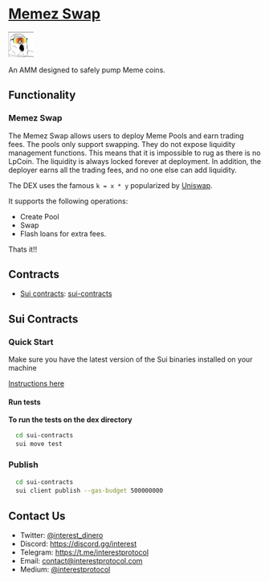 # [Memez Swap](https://www.memez.gg/)

 <p> <img width="50px"height="50px" src="./logo.png" /></p> 
 
 An AMM designed to safely pump Meme coins.

## Functionality

### Memez Swap

The Memez Swap allows users to deploy Meme Pools and earn trading fees. The pools only support swapping. They do not expose liquidity management functions. This means that it is impossible to rug as there is no LpCoin. The liquidity is always locked forever at deployment. In addition, the deployer earns all the trading fees, and no one else can add liquidity.

The DEX uses the famous `k = x * y` popularized by [Uniswap](https://uniswap.org/whitepaper.pdf).

It supports the following operations:

- Create Pool
- Swap
- Flash loans for extra fees.

Thats it!!

## Contracts

- [Sui contracts](https://sui.io/): [sui-contracts](./sui-contracts)

## Sui Contracts

### Quick Start

Make sure you have the latest version of the Sui binaries installed on your machine

[Instructions here](https://docs.sui.io/devnet/build/install)

#### Run tests

**To run the tests on the dex directory**

```bash
  cd sui-contracts
  sui move test
```

### Publish

```bash
  cd sui-contracts
  sui client publish --gas-budget 500000000
```

## Contact Us

- Twitter: [@interest_dinero](https://twitter.com/interest_dinero)
- Discord: https://discord.gg/interest
- Telegram: https://t.me/interestprotocol
- Email: [contact@interestprotocol.com](mailto:contact@interestprotocol.com)
- Medium: [@interestprotocol](https://medium.com/@interestprotocol)

